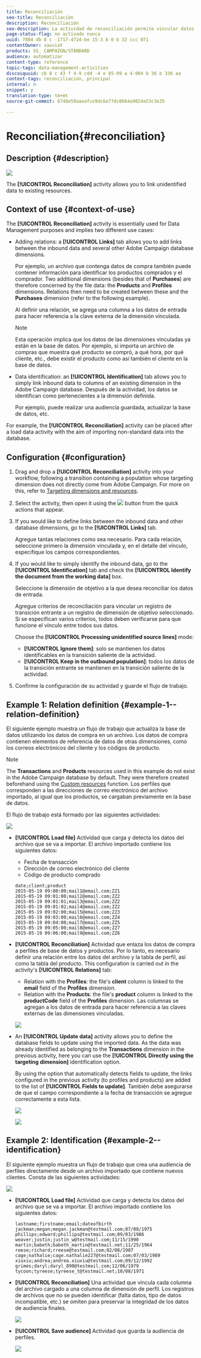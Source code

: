 ```yaml
---
title: Reconciliación
seo-title: Reconciliación
description: Reconciliación
seo-description: La actividad de reconciliación permite vincular datos no identificados a recursos existentes.
page-status-flag: no activado nunca
uuid: 7884 db 8 c -1717-4724-be 15-3 b 0 b 32 ccc 071
contentOwner: sauviat
products: SG_ CAMPAIGN/STANDARD
audience: automatizar
content-type: reference
topic-tags: data-management-activities
discoiquuid: cb 8 c 43 f 4-9 cdd -4 e 85-99 a 4-004 b 36 b 336 aa
context-tags: reconciliación, principal
internal: n
snippet: y
translation-type: tm+mt
source-git-commit: 6748e59aaeafce9dc6e77dc0664a9024a53c3e35

---
```



# Reconciliation{#reconciliation}

## Description {#description}

![](assets/reconciliation.png)

The **[!UICONTROL Reconciliation]** activity allows you to link unidentified data to existing resources.

## Context of use {#context-of-use}

The **[!UICONTROL Reconciliation]** activity is essentially used for Data Management purposes and implies two different use cases:

* Adding relations: a **[!UICONTROL Links]** tab allows you to add links between the inbound data and several other Adobe Campaign database dimensions.

   Por ejemplo, un archivo que contenga datos de compra también puede contener información para identificar los productos comprados y el comprador. Two additional dimensions (besides that of **Purchases**) are therefore concerned by the file data: the **Products** and **Profiles** dimensions. Relations then need to be created between these and the **Purchases** dimension (refer to the following example).

   Al definir una relación, se agrega una columna a los datos de entrada para hacer referencia a la clave externa de la dimensión vinculada.

   >[!NOTE]
   >
   >Esta operación implica que los datos de las dimensiones vinculadas ya están en la base de datos. Por ejemplo, si importa un archivo de compras que muestra qué producto se compró, a qué hora, por qué cliente, etc., debe existir el producto como así también el cliente en la base de datos.

* Data identification: an **[!UICONTROL Identification]** tab allows you to simply link inbound data to columns of an existing dimension in the Adobe Campaign database. Después de la actividad, los datos se identifican como pertenecientes a la dimensión definida.

   Por ejemplo, puede realizar una audiencia guardada, actualizar la base de datos, etc.

For example, the **[!UICONTROL Reconciliation]** activity can be placed after a load data activity with the aim of importing non-standard data into the database.

## Configuration {#configuration}

1. Drag and drop a **[!UICONTROL Reconciliation]** activity into your workflow, following a transition containing a population whose targeting dimension does not directly come from Adobe Campaign. For more on this, refer to [Targeting dimensions and resources](../../automating/using/query.md#targeting-dimensions-and-resources).
1. Select the activity, then open it using the ![](assets/edit_darkgrey-24px.png) button from the quick actions that appear.
1. If you would like to define links between the inbound data and other database dimensions, go to the **[!UICONTROL Links]** tab.

   Agregue tantas relaciones como sea necesario. Para cada relación, seleccione primero la dimensión vinculada y, en el detalle del vínculo, especifique los campos correspondientes.

1. If you would like to simply identify the inbound data, go to the **[!UICONTROL Identification]** tab and check the **[!UICONTROL Identify the document from the working data]** box.

   Seleccione la dimensión de objetivo a la que desea reconciliar los datos de entrada.

   Agregue criterios de reconciliación para vincular un registro de transición entrante a un registro de dimensión de objetivo seleccionado. Si se especifican varios criterios, todos deben verificarse para que funcione el vínculo entre todos sus datos.

   Choose the **[!UICONTROL Processing unidentified source lines]** mode:

   * **[!UICONTROL Ignore them]**: solo se mantienen los datos identificables en la transición saliente de la actividad.
   * **[!UICONTROL Keep in the outbound population]**: todos los datos de la transición entrante se mantienen en la transición saliente de la actividad.

1. Confirme la configuración de su actividad y guarde el flujo de trabajo.

## Example 1: Relation definition {#example-1--relation-definition}

El siguiente ejemplo muestra un flujo de trabajo que actualiza la base de datos utilizando los datos de compra en un archivo. Los datos de compra contienen elementos de referencia de datos de otras dimensiones, como los correos electrónicos del cliente y los códigos de producto.

>[!NOTE]
>
>The **Transactions** and **Products** resources used in this example do not exist in the Adobe Campaign database by default. They were therefore created beforehand using the [Custom resources](../../developing/using/data-model-concepts.md) function. Los perfiles que corresponden a las direcciones de correo electrónico del archivo importado, al igual que los productos, se cargaban previamente en la base de datos.

El flujo de trabajo está formado por las siguientes actividades:

![](assets/reconciliation_example1.png)

* **[!UICONTROL Load file]** Actividad que carga y detecta los datos del archivo que se va a importar. El archivo importado contiene los siguientes datos:

   * Fecha de transacción
   * Dirección de correo electrónico del cliente
   * Código de producto comprado
   ```
   date;client;product
   2015-05-19 09:00:00;mail1@email.com;ZZ1
   2015-05-19 09:01:00;mail2@email.com;ZZ2
   2015-05-19 09:01:01;mail3@email.com;ZZ2
   2015-05-19 09:01:02;mail4@email.com;ZZ2
   2015-05-19 09:02:00;mail5@email.com;ZZ3
   2015-05-19 09:03:00;mail6@email.com;ZZ4
   2015-05-19 09:04:00;mail7@email.com;ZZ5
   2015-05-19 09:05:00;mail8@email.com;ZZ7
   2015-05-19 09:06:00;mail9@email.com;ZZ6
   ```

* **[!UICONTROL Reconciliation]** Actividad que enlaza los datos de compra a perfiles de base de datos y productos. Por lo tanto, es necesario definir una relación entre los datos del archivo y la tabla de perfil, así como la tabla del producto. This configuration is carried out in the activity's **[!UICONTROL Relations]** tab:

   * Relation with the **Profiles**: the file's **client** column is linked to the **email** field of the **Profiles** dimension.
   * Relation with the **Products**: the file's **product** column is linked to the **productCode** field of the **Profiles** dimension.
   Las columnas se agregan a los datos de entrada para hacer referencia a las claves externas de las dimensiones vinculadas.

   ![](assets/reconciliation_example3.png)

* An **[!UICONTROL Update data]** activity allows you to define the database fields to update using the imported data. As the data was already identified as belonging to the **Transactions** dimension in the previous activity, here you can use the **[!UICONTROL Directly using the targeting dimension]** identification option.

   By using the option that automatically detects fields to update, the links configured in the previous activity (to profiles and products) are added to the list of **[!UICONTROL Fields to update]**. También debe asegurarse de que el campo correspondiente a la fecha de transacción se agregue correctamente a esta lista.

   ![](assets/reconciliation_example5.png)

   ![](assets/reconciliation_example4.png)

## Example 2: Identification {#example-2--identification}

El siguiente ejemplo muestra un flujo de trabajo que crea una audiencia de perfiles directamente desde un archivo importado que contiene nuevos clientes. Consta de las siguientes actividades:

![](assets/identification_example2.png)

* **[!UICONTROL Load file]** Actividad que carga y detecta los datos del archivo que se va a importar. El archivo importado contiene los siguientes datos:

   ```
   lastname;firstname;email;dateofbirth
   jackman;megan;megan.jackman@testmail.com;07/08/1975
   phillips;edward;phillips@testmail.com;09/03/1986
   weaver;justin;justin_w@testmail.com;11/15/1990
   martin;babeth;babeth_martin@testmail.net;11/25/1964
   reese;richard;rreese@testmail.com;02/08/1987
   cage;nathalie;cage.nathalie227@testmail.com;07/03/1989
   xiuxiu;andrea;andrea.xiuxiu@testmail.com;09/12/1992
   grimes;daryl;daryl_890@testmail.com;12/06/1979
   tycoon;tyreese;tyreese_t@testmail.net;10/08/1971
   ```

* **[!UICONTROL Reconciliation]** Una actividad que vincula cada columna del archivo cargado a una columna de dimensión de perfil. Los registros de archivos que no se pueden identificar (falta datos, tipo de datos incompatible, etc.) se omiten para preservar la integridad de los datos de audiencia finales.

   ![](assets/identification_example1.png)

* **[!UICONTROL Save audience]** Actividad que guarda la audiencia de perfiles.

   ![](assets/identification_example3.png)

